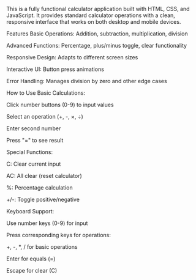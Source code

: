 This is a fully functional calculator application built with HTML, CSS, and JavaScript. It provides standard calculator operations with a clean, responsive interface that works on both desktop and mobile devices.

Features
Basic Operations: Addition, subtraction, multiplication, division

Advanced Functions: Percentage, plus/minus toggle, clear functionality

Responsive Design: Adapts to different screen sizes

Interactive UI: Button press animations

Error Handling: Manages division by zero and other edge cases

How to Use
Basic Calculations:

Click number buttons (0-9) to input values

Select an operation (+, -, ×, ÷)

Enter second number

Press "=" to see result

Special Functions:

C: Clear current input

AC: All clear (reset calculator)

%: Percentage calculation

+/-: Toggle positive/negative

Keyboard Support:

Use number keys (0-9) for input

Press corresponding keys for operations:

+, -, *, / for basic operations

Enter for equals (=)

Escape for clear (C)
